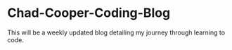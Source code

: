 # Chad-Cooper-Coding-Blog
This will be a weekly updated blog detailing my journey through learning to code.
